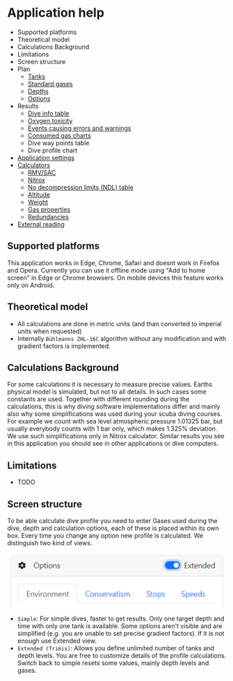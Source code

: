 # Application help

* Supported platforms
* Theoretical model
* Calculations Background
* Limitations
* Screen structure
* Plan
    * [Tanks](./tanks.md)
    * [Standard gases](./standard_gases.md) 
    * [Depths](./depths.md)
    * [Options](./plan_options.md)
* Results
  * [Dive info table](./diveinfo.md)
  * [Oxygen toxicity](./diveinfo.md#oxygen-toxicity)
  * [Events causing errors and warnings](./events.md)
  * [Consumed gas charts](./consumed.md)
  * Dive way points table
  * Dive profile chart
* [Application settings](./settings.md)
* [Calculators](./calculators.md)
    * [RMV/SAC](./calculators.md#rmv)
    * [Nitrox](./calculators.md#nitrox)
    * [No decompression limits (NDL) table](./calculators.md#no-decompression-limits)
    * [Altitude](./calculators.md#altitude)
    * [Weight](./calculators.md#weight)
    * [Gas properties](./calculators.md#gas-properties)
    * [Redundancies](./calculators.md#redundancies)
* [External reading](./links.md)

## Supported platforms

This application works in Edge, Chrome, Safari and doesnt work in Firefox and Opera. Currently you can use it offline mode using "Add to home screen" in Edge or Chrome browsers. On mobile devices this feature works only on Android.

## Theoretical model

* All calculations are done in metric units (and than converted to imperial units when requested)
* Internally `Bühlmanns ZHL-16C` algorithm without any modification and with gradient factors is implemented.

## Calculations Background

For some calculations it is necessary to measure precise values. Earths physical model is simulated, but not to all details. In such cases some constants are used. Together with different rounding during the calculations, this is why diving software implementations differ and mainly also why some simplifications was used during your scuba diving courses. For example we count with sea level atmospheric pressure 1.01325 bar, but usually everybody counts with 1 bar only, which makes 1.325% deviation. We use such simplifications only in Nitrox calculator. Similar results you see in this application you should see in other applications or dive computers.

## Limitations

* TODO

## Screen structure

To be able calculate dive profile you need to enter Gases used during the dive, depth and calculation options, each of these is placed within its own box. Every time you change any option new profile is calculated. We distinguish two kind of views.

![Extended view switch](./extended_view_switch.png)

* `Simple`: For simple dives, faster to get results. Only one target depth and time with only one tank is available. Some options aren't visible and are simplified (e.g. you are unable to set precise gradient factors). If it is not enough use Extended view.
* `Extended (Trimix)`: Allows you define unlimited number of tanks and depth levels. You are free to customize details of the profile calculations. Switch back to simple resets some values, mainly depth levels and gases.


